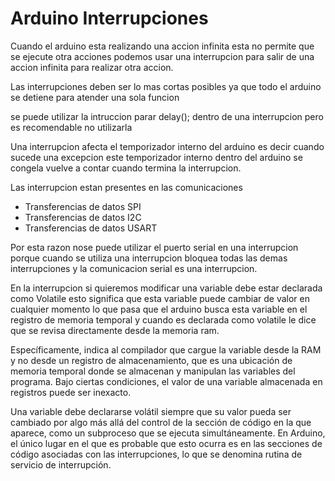 # Arduino Interrupciones
Cuando el arduino esta realizando una accion infinita esta no permite que se ejecute otra acciones podemos usar una interrupcion para salir de una accion infinita para realizar otra accion.

Las interrupciones deben ser lo mas cortas posibles ya que todo el arduino se detiene para atender una sola funcion

se puede utilizar la intruccion  parar delay(); dentro de una interrupcion pero es recomendable no utilizarla 

Una interrupcion afecta el temporizador interno del arduino es decir cuando sucede una excepcion este temporizador interno dentro del arduino se congela vuelve a contar cuando termina la interrupcion.

Las interrupcion estan presentes en las comunicaciones

* Transferencias de datos SPI
* Transferencias de datos I2C
* Transferencias de datos USART

Por esta razon nose puede utilizar el puerto serial en una interrupcion porque cuando se utiliza una interrupcion bloquea todas las demas interrupciones y la comunicacion serial es una interrupcion.

En la interrupcion si quieremos modificar una variable debe estar declarada como Volatile esto significa que esta variable puede cambiar de valor en cualquier momento lo que pasa que el arduino busca esta variable en el registro de memoria temporal y cuando es declarada como volatile le dice que se revisa directamente desde la memoria ram.

Específicamente, indica al compilador que cargue la variable desde la RAM y no desde un registro de almacenamiento, que es una ubicación de memoria temporal donde se almacenan y manipulan las variables del programa. Bajo ciertas condiciones, el valor de una variable almacenada en registros puede ser inexacto.

Una variable debe declararse volátil siempre que su valor pueda ser cambiado por algo más allá del control de la sección de código en la que aparece, como un subproceso que se ejecuta simultáneamente. En Arduino, el único lugar en el que es probable que esto ocurra es en las secciones de código asociadas con las interrupciones, lo que se denomina rutina de servicio de interrupción.

